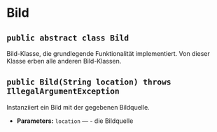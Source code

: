 # Bild


## `public abstract class Bild`

Bild-Klasse, die grundlegende Funktionalität implementiert. Von dieser Klasse erben alle anderen Bild-Klassen.

## `public Bild(String location) throws IllegalArgumentException`

Instanziiert ein Bild mit der gegebenen Bildquelle.

 * **Parameters:** `location` — - die Bildquelle

